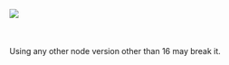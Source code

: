 
<a href="https://openrockets.me/v/2025"><img src="https://openrockets.me/v/gitstarts2025v.png"></a>

<p style="margin-top: 50px;">Using any other node version other than 16 may break it.</p>
